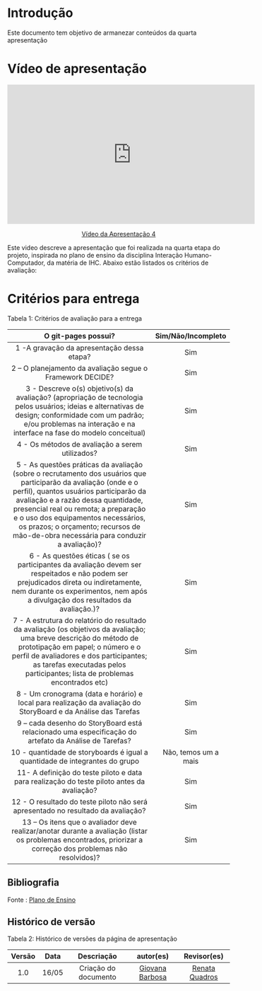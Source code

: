 # Introdução

Este documento tem objetivo de armanezar conteúdos da quarta apresentação



# Vídeo de apresentação 

<p style="text-align: center"><iframe width="560" height="315" src="https://www.youtube.com/embed/9qwmHzhauBY" title="YouTube video player" frameborder="0" allow="accelerometer; autoplay; clipboard-write; encrypted-media; gyroscope; picture-in-picture; web-share" referrerpolicy="strict-origin-when-cross-origin" allowfullscreen></iframe></p>
<p style="text-align: center"><a href="https://youtu.be/9qwmHzhauBY" target="blanket">Vídeo da Apresentação 4</a></p>



Este video descreve a apresentação que foi realizada na quarta etapa do projeto, inspirada no plano de ensino da disciplina Interação Humano-Computador, da matéria de IHC. Abaixo estão listados os critérios de avaliação:
# Critérios para entrega

Tabela 1: Critérios de avaliação para a entrega 

| O git-pages possui?     | Sim/Não/Incompleto |
| :--------: | :----: |     
1 -A gravação da apresentação dessa etapa? |Sim
2 – O planejamento da avaliação segue o Framework DECIDE? |Sim
3 - Descreve o(s) objetivo(s) da avaliação? (apropriação de tecnologia pelos usuários; ideias e alternativas de design; conformidade com um padrão; e/ou problemas na interação e na interface na fase do modelo conceitual) |Sim
4 - Os métodos de avaliação a serem utilizados?|Sim
5 - As questões práticas da avaliação (sobre o recrutamento dos usuários que participarão da avaliação (onde e o perfil), quantos usuários participarão da avaliação e a razão dessa quantidade, presencial real ou remota; a preparação e o uso dos equipamentos necessários, os prazos; o orçamento; recursos de mão-de-obra necessária para conduzir a avaliação)? | Sim
6 - As questões éticas ( se os participantes da avaliação devem ser respeitados e não podem ser prejudicados direta ou indiretamente, nem durante os experimentos, nem após a divulgação dos resultados da avaliação.)?| Sim
7 -  A estrutura do relatório do resultado da avaliação (os objetivos da avaliação; uma breve descrição do método de prototipação em papel; o número e o perfil de avaliadores e dos participantes; as tarefas executadas pelos participantes; lista de problemas encontrados etc) |Sim
8 -  Um cronograma (data e horário) e local para realização da avaliação do StoryBoard e da Análise das Tarefas |Sim
9 – cada desenho do StoryBoard está relacionado uma especificação do artefato da Análise de Tarefas? | Sim
10 - quantidade de storyboards é igual a quantidade de integrantes do grupo|Não, temos um a mais
11- A definição do teste piloto e data para realização do teste piloto antes da avaliação?| Sim
12 - O resultado do teste piloto não será apresentado no resultado da avaliação?| Sim
13 –  Os itens que o avaliador deve realizar/anotar durante a avaliação (listar os problemas encontrados, priorizar a correção dos problemas não resolvidos)?|Sim


## Bibliografia 
Fonte : [Plano de Ensino](https://aprender3.unb.br/pluginfile.php/2843624/mod_resource/content/48/Plano_de_Ensino%20FIHC%20012024%20Turma%201.pdf)

## Histórico de versão

Tabela 2: Histórico de versões da página de apresentação

|                            Versão                             |              Data               |                    Descriação                     | autor(es)           |  Revisor(es)          |
| :----------------------------------------------------------: | :-------------------------------: | :-------------------------------------------------: | :-------------------------------: |  :-------------------------------: | 
| 1.0 |  16/05  | Criação do documento |[Giovana Barbosa ](https://github.com/gio221)| [Renata Quadros](https://github.com/Renatinha28) | 16/05 |


